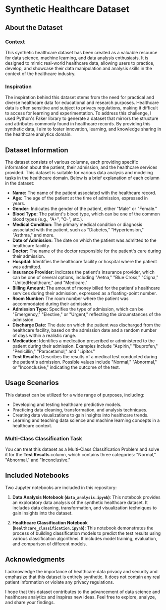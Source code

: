 # Synthetic Healthcare Dataset

## About the Dataset

### Context
This synthetic healthcare dataset has been created as a valuable resource for data science, machine learning, and data analysis enthusiasts. It is designed to mimic real-world healthcare data, allowing users to practice, develop, and showcase their data manipulation and analysis skills in the context of the healthcare industry.

### Inspiration
The inspiration behind this dataset stems from the need for practical and diverse healthcare data for educational and research purposes. Healthcare data is often sensitive and subject to privacy regulations, making it difficult to access for learning and experimentation. To address this challenge, I used Python's Faker library to generate a dataset that mirrors the structure and attributes commonly found in healthcare records. By providing this synthetic data, I aim to foster innovation, learning, and knowledge sharing in the healthcare analytics domain.

## Dataset Information

The dataset consists of various columns, each providing specific information about the patient, their admission, and the healthcare services provided. This dataset is suitable for various data analysis and modeling tasks in the healthcare domain. Below is a brief explanation of each column in the dataset:

- **Name:** The name of the patient associated with the healthcare record.
- **Age:** The age of the patient at the time of admission, expressed in years.
- **Gender:** Indicates the gender of the patient, either "Male" or "Female."
- **Blood Type:** The patient's blood type, which can be one of the common blood types (e.g., "A+", "O-", etc.).
- **Medical Condition:** The primary medical condition or diagnosis associated with the patient, such as "Diabetes," "Hypertension," "Asthma," and more.
- **Date of Admission:** The date on which the patient was admitted to the healthcare facility.
- **Doctor:** The name of the doctor responsible for the patient's care during their admission.
- **Hospital:** Identifies the healthcare facility or hospital where the patient was admitted.
- **Insurance Provider:** Indicates the patient's insurance provider, which can be one of several options, including "Aetna," "Blue Cross," "Cigna," "UnitedHealthcare," and "Medicare."
- **Billing Amount:** The amount of money billed for the patient's healthcare services during their admission, expressed as a floating-point number.
- **Room Number:** The room number where the patient was accommodated during their admission.
- **Admission Type:** Specifies the type of admission, which can be "Emergency," "Elective," or "Urgent," reflecting the circumstances of the admission.
- **Discharge Date:** The date on which the patient was discharged from the healthcare facility, based on the admission date and a random number of days within a realistic range.
- **Medication:** Identifies a medication prescribed or administered to the patient during their admission. Examples include "Aspirin," "Ibuprofen," "Penicillin," "Paracetamol," and "Lipitor."
- **Test Results:** Describes the results of a medical test conducted during the patient's admission. Possible values include "Normal," "Abnormal," or "Inconclusive," indicating the outcome of the test.

## Usage Scenarios

This dataset can be utilized for a wide range of purposes, including:

- Developing and testing healthcare predictive models.
- Practicing data cleaning, transformation, and analysis techniques.
- Creating data visualizations to gain insights into healthcare trends.
- Learning and teaching data science and machine learning concepts in a healthcare context.

### Multi-Class Classification Task

You can treat this dataset as a Multi-Class Classification Problem and solve it for the **Test Results** column, which contains three categories: "Normal," "Abnormal," and "Inconclusive."

## Included Notebooks

Two Jupyter notebooks are included in this repository:

1. **Data Analysis Notebook (`data_analysis.ipynb`)**: This notebook provides an exploratory data analysis of the synthetic healthcare dataset. It includes data cleaning, transformation, and visualization techniques to gain insights into the dataset.

2. **Healthcare Classification Notebook (`healthcare_classification.ipynb`)**: This notebook demonstrates the process of building classification models to predict the test results using various classification algorithms. It includes model training, evaluation, and comparison of different models.

## Acknowledgments

I acknowledge the importance of healthcare data privacy and security and emphasize that this dataset is entirely synthetic. It does not contain any real patient information or violate any privacy regulations.

I hope that this dataset contributes to the advancement of data science and healthcare analytics and inspires new ideas. Feel free to explore, analyze, and share your findings.
